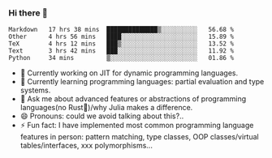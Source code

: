 
### Hi there 👋

<!--START_SECTION:waka-->
```text
Markdown   17 hrs 38 mins  ██████████████▒░░░░░░░░░░   56.68 % 
Other      4 hrs 56 mins   ████░░░░░░░░░░░░░░░░░░░░░   15.89 % 
TeX        4 hrs 12 mins   ███▒░░░░░░░░░░░░░░░░░░░░░   13.52 % 
Text       3 hrs 42 mins   ███░░░░░░░░░░░░░░░░░░░░░░   11.92 % 
Python     34 mins         ▒░░░░░░░░░░░░░░░░░░░░░░░░   01.86 % 
```
<!--END_SECTION:waka-->

- 🔭 Currently working on JIT for dynamic programming languages.
- 🌱 Currently learning programming languages: partial evaluation and type systems.
- 💬 Ask me about advanced features or abstractions of programming languages(no Rust🤔)/why Julia makes a difference.
- 😄 Pronouns: could we avoid talking about this?..
- ⚡ Fun fact: I have implemented most common programming language features in person: pattern matching, type classes, OOP classes/virtual tables/interfaces, xxx polymorphisms...

<!--
**thautwarm/thautwarm** is a ✨ _special_ ✨ repository because its `README.md` (this file) appears on your GitHub profile.

Here are some ideas to get you started:

- 🔭 I’m currently working on ...
- 🌱 I’m currently learning ...
- 👯 I’m looking to collaborate on ...
- 🤔 I’m looking for help with ...
- 💬 Ask me about ...
- 📫 How to reach me: ...
- 😄 Pronouns: ...
- ⚡ Fun fact: ...
-->
